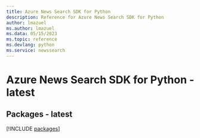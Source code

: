 ```yaml
---
title: Azure News Search SDK for Python
description: Reference for Azure News Search SDK for Python
author: lmazuel
ms.author: lmazuel
ms.data: 05/15/2023
ms.topic: reference
ms.devlang: python
ms.service: newssearch
---
```

# Azure News Search SDK for Python - latest
## Packages - latest
[!INCLUDE [packages](news-search-index.md)]